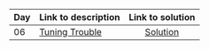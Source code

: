 | Day | Link to description | Link to solution
|:---|:---|:---:|
| 06 | [Tuning Trouble](https://adventofcode.com/2022/day/6) | [Solution](https://github.com/versenyi98/advent-of-code-solutions/tree/main/Advent%20of%20Code/2022/Day%2006%20-%20Tuning%20Trouble)|
